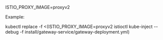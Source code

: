 ISTIO_PROXY_IMAGE=proxyv2

Example:

kubectl replace -f <(ISTIO_PROXY_IMAGE=proxyv2 istioctl kube-inject --debug -f install/gateway-service/gateway-deployment.yml)
